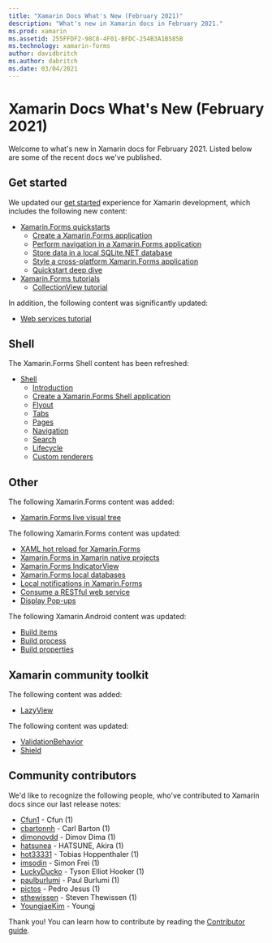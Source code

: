 ```yaml
---
title: "Xamarin Docs What's New (February 2021)"
description: "What's new in Xamarin docs in February 2021."
ms.prod: xamarin
ms.assetid: 255FFDF2-98C8-4F01-BFDC-254B3A1B585B
ms.technology: xamarin-forms
author: davidbritch
ms.author: dabritch
ms.date: 03/04/2021
---
```


# Xamarin Docs What's New (February 2021)

Welcome to what's new in Xamarin docs for February 2021. Listed below are some of the recent docs we've published.

## Get started

We updated our [get started](~/get-started/index.yml) experience for Xamarin development, which includes the following new content:

- [Xamarin.Forms quickstarts](~/get-started/quickstarts/index.md)
  - [Create a Xamarin.Forms application](~/get-started/quickstarts/app.md?pivots=windows)
  - [Perform navigation in a Xamarin.Forms application](~/get-started/quickstarts/navigation.md?pivots=windows)
  - [Store data in a local SQLite.NET database](~/get-started/quickstarts/database.md?pivots=windows)
  - [Style a cross-platform Xamarin.Forms application](~/get-started/quickstarts/styling.md?pivots=windows)
  - [Quickstart deep dive](~/get-started/quickstarts/deepdive.md?pivots=windows)
- [Xamarin.Forms tutorials](~/get-started/tutorials/index.yml)
  - [CollectionView tutorial](~/get-started/tutorials/collectionview/index.yml?tabs=vswin)

In addition, the following content was significantly updated:

- [Web services tutorial](~/get-started/tutorials/web-service/index.yml?tabs=vswin)

## Shell

The Xamarin.Forms Shell content has been refreshed:

- [Shell](~/xamarin-forms/app-fundamentals/shell/index.md)
  - [Introduction](~/xamarin-forms/app-fundamentals/shell/introduction.md)
  - [Create a Xamarin.Forms Shell application](~/xamarin-forms/app-fundamentals/shell/create.md)
  - [Flyout](~/xamarin-forms/app-fundamentals/shell/flyout.md)
  - [Tabs](~/xamarin-forms/app-fundamentals/shell/tabs.md)
  - [Pages](~/xamarin-forms/app-fundamentals/shell/pages.md)
  - [Navigation](~/xamarin-forms/app-fundamentals/shell/navigation.md)
  - [Search](~/xamarin-forms/app-fundamentals/shell/search.md)
  - [Lifecycle](~/xamarin-forms/app-fundamentals/shell/lifecycle.md)
  - [Custom renderers](~/xamarin-forms/app-fundamentals/shell/customrenderers.md)

## Other

The following Xamarin.Forms content was added:

- [Xamarin.Forms live visual tree](~/xamarin-forms/xaml/live-visual-tree.md)

The following Xamarin.Forms content was updated:

- [XAML hot reload for Xamarin.Forms](~/xamarin-forms/xaml/hot-reload.md)
- [Xamarin.Forms in Xamarin native projects](~/xamarin-forms/platform/native-forms.md)
- [Xamarin.Forms IndicatorView](~/xamarin-forms/user-interface/indicatorview.md)
- [Xamarin.Forms local databases](~/xamarin-forms/data-cloud/data/databases.md)
- [Local notifications in Xamarin.Forms](~/xamarin-forms/app-fundamentals/local-notifications.md)
- [Consume a RESTful web service](~/xamarin-forms/data-cloud/web-services/rest.md)
- [Display Pop-ups](~/xamarin-forms/user-interface/pop-ups.md)

The following Xamarin.Android content was updated:

- [Build items](~/android/deploy-test/building-apps/build-items.md)
- [Build process](~/android/deploy-test/building-apps/build-process.md)
- [Build properties](~/android/deploy-test/building-apps/build-properties.md)

## Xamarin community toolkit

The following content was added:

- [LazyView](/xamarin/community-toolkit/views/lazyview)

The following content was updated:

- [ValidationBehavior](/xamarin/community-toolkit/behaviors/validationbehavior)
- [Shield](/xamarin/community-toolkit/views/shield)

## Community contributors

We'd like to recognize the following people, who've contributed to Xamarin docs since our last release notes:

- [Cfun1](https://github.com/Cfun1) - Cfun (1)
- [cbartonnh](https://github.com/cbartonnh) - Carl Barton (1)
- [dimonovdd](https://github.com/dimonovdd) - Dimov Dima (1)
- [hatsunea](https://github.com/hatsunea) - HATSUNE, Akira (1)
- [hot33331](https://github.com/hot33331) - Tobias Hoppenthaler (1)
- [imsodin](https://github.com/imsodin) - Simon Frei (1)
- [LuckyDucko](https://github.com/LuckyDucko) - Tyson Elliot Hooker (1)
- [paulburlumi](https://github.com/paulburlumi) - Paul Burlumi (1)
- [pictos](https://github.com/pictos) - Pedro Jesus (1)
- [sthewissen](https://github.com/sthewissen) - Steven Thewissen (1)
- [YoungjaeKim](https://github.com/YoungjaeKim) - Youngj

Thank you! You can learn how to contribute by reading the [Contributor guide](https://github.com/MicrosoftDocs/xamarin-docs/blob/live/CONTRIBUTING.md).
